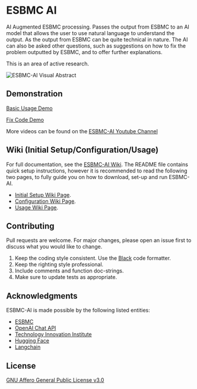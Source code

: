 # ESBMC AI

AI Augmented ESBMC processing. Passes the output from ESBMC to an AI model that allows the user to use natural language to understand the output. As the output from ESBMC can be quite technical in nature. The AI can also be asked other questions, such as suggestions on how to fix the problem outputted by ESBMC, and to offer further explanations.

This is an area of active research.

![ESBMC-AI Visual Abstract](https://github.com/Yiannis128/esbmc-ai/assets/9535618/1b51c57f-a769-4067-abd9-e81de5e7506b)

## Demonstration

[Basic Usage Demo](https://user-images.githubusercontent.com/9535618/235352993-b54c47ef-a1c6-422c-aa5b-07edc2988521.webm)

[Fix Code Demo](https://github.com/Yiannis128/esbmc-ai/assets/9535618/e35882ee-7e50-4c10-9879-d19e73d7f45d)

More videos can be found on the [ESBMC-AI Youtube Channel](https://www.youtube.com/@esbmc-ai)

## Wiki (Initial Setup/Configuration/Usage)

For full documentation, see the [ESBMC-AI Wiki](https://github.com/Yiannis128/esbmc-ai/wiki). The README file contains quick setup instructions, however it is recommended to read the following two pages, to fully guide you on how to download, set-up and run ESBMC-AI.

* [Initial Setup Wiki Page](https://github.com/Yiannis128/esbmc-ai/wiki/Initial-Setup).
* [Configuration Wiki Page](https://github.com/Yiannis128/esbmc-ai/wiki/Configuration).
* [Usage Wiki Page](https://github.com/Yiannis128/esbmc-ai/wiki/Initial-Setup#usage).

## Contributing

Pull requests are welcome. For major changes, please open an issue first
to discuss what you would like to change.

1. Keep the coding style consistent. Use the [Black](https://pypi.org/project/black/) code formatter.
2. Keep the righting style professional.
3. Include comments and function doc-strings.
4. Make sure to update tests as appropriate.

## Acknowledgments

ESBMC-AI is made possible by the following listed entities:

- [ESBMC](https://github.com/esbmc/esbmc)
- [OpenAI Chat API](https://platform.openai.com/docs/guides/chat)
- [Technology Innovation Institute](https://www.tii.ae/)
- [Hugging Face](https://huggingface.co/)
- [Langchain](https://github.com/langchain-ai/langchain)

## License

[GNU Affero General Public License v3.0](https://github.com/Yiannis128/esbmc-ai/blob/master/LICENSE)
